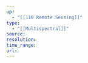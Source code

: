 ```yaml
---
up:
  - "[[110 Remote Sensing]]"
type:
  - "[[Multispectral]]"
source: 
resolution: 
time_range: 
url: 
---
```

